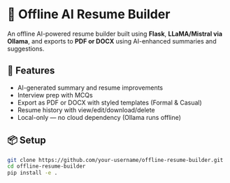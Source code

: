 # 🧠 Offline AI Resume Builder

An offline AI-powered resume builder built using **Flask**, **LLaMA/Mistral via Ollama**, and exports to **PDF or DOCX** using AI-enhanced summaries and suggestions.

## 🚀 Features

- AI-generated summary and resume improvements
- Interview prep with MCQs
- Export as PDF or DOCX with styled templates (Formal & Casual)
- Resume history with view/edit/download/delete
- Local-only — no cloud dependency (Ollama runs offline)

## 📦 Setup

```bash
git clone https://github.com/your-username/offline-resume-builder.git
cd offline-resume-builder
pip install -e .
```
